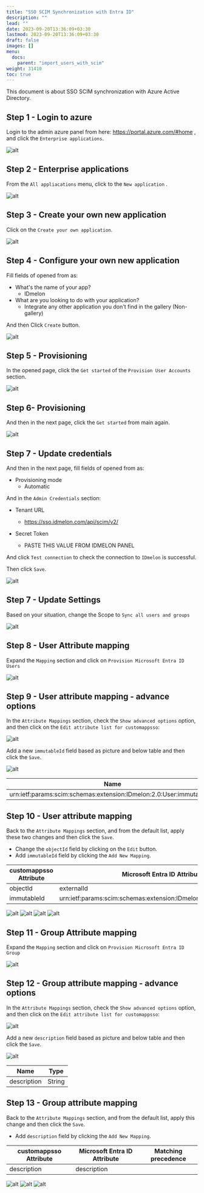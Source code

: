 ```yaml
---
title: "SSO SCIM Synchronization with Entra ID"
description: ""
lead: ""
date: 2023-09-20T13:36:09+03:30
lastmod: 2023-09-20T13:36:09+03:30
draft: false
images: []
menu:
  docs:
    parent: "import_users_with_scim"
weight: 31410
toc: true
---
```


This document is about SSO SCIM synchronization with Azure Active Directory.

Step 1 - Login to azure
-----------------------

Login to the admin azure panel from here:  https://portal.azure.com/#home ,
    and click the `Enterprise applications`.

![alt](/images/vendor/scim/azure/01.png)

Step 2 - Enterprise applications
--------------------------------

From the `All appliacations` menu, click to the `New application` .

![alt](/images/vendor/scim/azure/02.png)

Step 3 - Create your own new application
----------------------------------------

Click on the `Create your own application`.

![alt](/images/vendor/scim/azure/03.png)

Step 4 - Configure your own new application
----------------------------------------

Fill fields of opened from as:

* What's the name of your app?
  * IDmelon
* What are you looking to do with your application?
  * Integrate any other application you don't find in the gallery (Non-gallery)

And then Click `Create` button.

![alt](/images/vendor/scim/azure/04.png)

Step 5 - Provisioning
---------------------

In the opened page, click the `Get started` of the `Provision User Accounts` section.

![alt](/images/vendor/scim/azure/05.png)

Step 6- Provisioning
--------------------

And then in the next page, click the `Get started` from main again.

![alt](/images/vendor/scim/azure/06.png)

Step 7 - Update credentials
---------------------------

And then in the next page, fill fields of opened from as:

* Provisioning mode
  * Automatic

And in the `Admin Credentials` section:

* Tenant URL
  * https://sso.idmelon.com/api/scim/v2/

* Secret Token
  * PASTE THIS VALUE FROM IDMELON PANEL

And click `Test connection` to check the connection to `IDmelon` is successful.

Then click `Save`.

![alt](/images/vendor/scim/azure/07.png)

Step 7 - Update Settings
------------------------

Based on your situation, change the Scope to `Sync all users and groups`

![alt](/images/vendor/scim/azure/08.png)

Step 8 - User Attribute mapping
-------------------------------

Expand the `Mapping` section and click on `Provision Microsoft Entra ID Users`

![alt](/images/vendor/scim/azure/09.png)

Step 9 - User attribute mapping - advance options
--------------------------------------------------

In the `Attribute Mappings` section, check the `Show advanced options` option,
and then click on the `Edit attribute list for customappsso`:

![alt](/images/vendor/scim/azure/10.png)

Add a new `immutableId` field based as picture and below table and then click the `Save`.

![alt](/images/vendor/scim/azure/11.png)

| Name                                                                 | Type   |
|----------------------------------------------------------------------|--------|
| urn:ietf:params:scim:schemas:extension:IDmelon:2.0:User:immutable_id | String |

Step 10 - User attribute mapping
--------------------------------

Back to the `Attribute Mappings` section, and from the default list, apply these two changes and then click the `Save`.

* Change the  `objectId` field by clicking on the `Edit` button.
* Add `immutableId` field by clicking the `Add New Mapping`.

| customappsso Attribute  | Microsoft Entra ID Attribute                                          | Matching precedence |
|-------------------------|-----------------------------------------------------------------------|---------------------|
| objectId                | externalId                                                            |                     |
| immutableId             | urn:ietf:params:scim:schemas:extension:IDmelon:2.0:User:immutable_id  |                     |

![alt](/images/vendor/scim/azure/12.png)
![alt](/images/vendor/scim/azure/13.png)
![alt](/images/vendor/scim/azure/14.png)
![alt](/images/vendor/scim/azure/15.png)

Step 11 - Group Attribute mapping
---------------------------------

Expand the `Mapping` section and click on `Provision Microsoft Entra ID Group`

![alt](/images/vendor/scim/azure/16.png)

Step 12 - Group attribute mapping - advance options
---------------------------------------------------

In the `Attribute Mappings` section, check the `Show advanced options` option,
and then click on the `Edit attribute list for customappsso`:

![alt](/images/vendor/scim/azure/17.png)

Add a new `description` field based as picture and below table and then click the `Save`.

![alt](/images/vendor/scim/azure/18.png)

| Name           | Type   |
|----------------|--------|
| description    | String |

Step 13 - Group attribute mapping
---------------------------------

Back to the `Attribute Mappings` section, and from the default list, apply this change and then click the `Save`.

* Add `description` field by clicking the `Add New Mapping`.

| customappsso Attribute | Microsoft Entra ID Attribute  | Matching precedence |
|------------------------|-------------------------------|---------------------|
| description            | description                   |                     |

![alt](/images/vendor/scim/azure/19.png)
![alt](/images/vendor/scim/azure/20.png)
![alt](/images/vendor/scim/azure/21.png)
